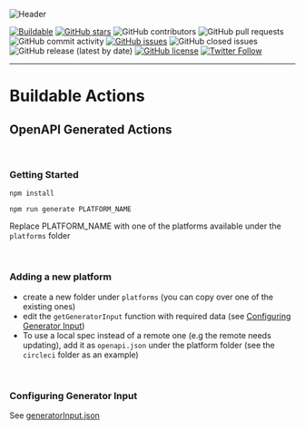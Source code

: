 ![Header](https://assets.buildable.dev/catalog/graphics/one-api-100-integrations.png)

[![Buildable](https://assets.buildable.dev/buildable-logos/powered-by-buildable.svg)](https://buildable.dev) [![GitHub stars](https://img.shields.io/github/stars/buildable/templates)](https://github.com/buildable/templates/stargazers) ![GitHub contributors](https://img.shields.io/github/contributors/buildable/templates) ![GitHub pull requests](https://img.shields.io/github/issues-pr-raw/buildable/templates) ![GitHub commit activity](https://img.shields.io/github/commit-activity/m/buildable/templates) [![GitHub issues](https://img.shields.io/github/issues/buildable/templates)](https://github.com/buildable/templates/issues) ![GitHub closed issues](https://img.shields.io/github/issues-closed/buildable/templates) ![GitHub release (latest by date)](https://img.shields.io/github/v/release/buildable/templates) [![GitHub license](https://img.shields.io/github/license/buildable/templates)](https://github.com/buildable/templates) [![Twitter Follow](https://img.shields.io/twitter/follow/BuildableHQ?style=social)](https://twitter.com/BuildableHQ)

---

# Buildable Actions

## OpenAPI Generated Actions

<br/>

### Getting Started

`npm install`

`npm run generate PLATFORM_NAME`

Replace PLATFORM_NAME with one of the platforms available under the `platforms` folder

<br/>

### Adding a new platform

- create a new folder under `platforms` (you can copy over one of the existing ones)
- edit the `getGeneratorInput` function with required data (see [Configuring Generator Input](#configuring-generator-input))
- To use a local spec instead of a remote one (e.g the remote needs updating), add it as `openapi.json` under the platform folder (see the `circleci` folder as an example)

<br/>


### Configuring Generator Input

See [generatorInput.json](schemas/generatorInput.json)


